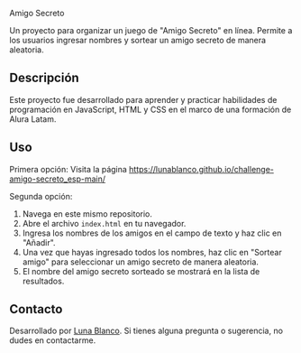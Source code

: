  Amigo Secreto

Un proyecto para organizar un juego de "Amigo Secreto" en línea. Permite a los usuarios ingresar nombres y sortear un amigo secreto de manera aleatoria.


## Descripción

Este proyecto fue desarrollado para aprender y practicar habilidades de programación en JavaScript, HTML y CSS en el marco de una formación de Alura Latam.


## Uso
Primera opción: 
Visita la página https://lunablanco.github.io/challenge-amigo-secreto_esp-main/ 

Segunda opción: 
1. Navega en este mismo repositorio.
2. Abre el archivo `index.html` en tu navegador.
3. Ingresa los nombres de los amigos en el campo de texto y haz clic en "Añadir".
4. Una vez que hayas ingresado todos los nombres, haz clic en "Sortear amigo" para seleccionar un amigo secreto de manera aleatoria.
5. El nombre del amigo secreto sorteado se mostrará en la lista de resultados.


## Contacto
Desarrollado por [Luna Blanco](https://www.linkedin.com/in/elebe140278?). Si tienes alguna pregunta o sugerencia, no dudes en contactarme.
